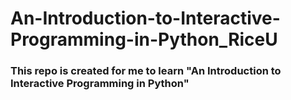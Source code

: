# An-Introduction-to-Interactive-Programming-in-Python_RiceU

### This repo is created for me to learn "An Introduction to Interactive Programming in Python"
